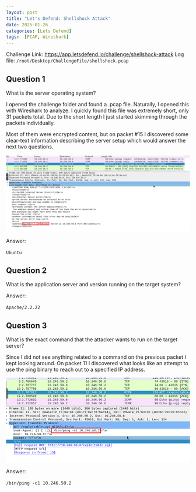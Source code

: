 ```yaml
---
layout: post
title: "Let's Defend: Shellshock Attack"
date: 2025-01-26
categories: [Lets Defend]
tags:  [PCAP, Wireshark] 
---
```


Challenge Link: https://app.letsdefend.io/challenge/shellshock-attack
Log file: `/root/Desktop/ChallengeFile/shellshock.pcap`

## Question 1
What is the server operating system?

I opened the challenge folder and found a .pcap file. Naturally, I opened this with Wireshark to analyze. I quickly found this file was extremely short, only 31 packets total. Due to the short length I just started skimming through the packets individually.

Most of them were encrypted content, but on packet #15 I discovered some clear-text information describing the server setup which would answer the next two questions.

![](/assets/img/posts/2025-01-26-Shellshock-Attack/image-1.png)

Answer:

`Ubuntu`

## Question 2
What is the application server and version running on the target system?

Answer:

`Apache/2.2.22`

## Question 3
What is the exact command that the attacker wants to run on the target server?

Since I did not see anything related to a command on the previous packet I kept looking around. On packet 11 I discovered what looks like an attempt to use the ping binary to reach out to a specified IP address.

![](/assets/img/posts/2025-01-26-Shellshock-Attack/image-2.png)

Answer:

`/bin/ping -c1 10.246.50.2`